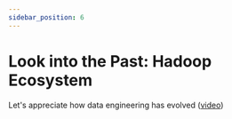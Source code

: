 ```yaml
---
sidebar_position: 6
---
```


# Look into the Past: Hadoop Ecosystem
Let's appreciate how data engineering has evolved ([video](https://www.youtube.com/watch?v=s8EPQpgpWVE&ab_channel=CBTNuggets))
